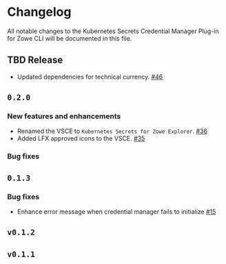 # Changelog

All notable changes to the Kubernetes Secrets Credential Manager Plug-in for Zowe CLI will be documented in this file.

## TBD Release

- Updated dependencies for technical currency. [#46](https://github.com/zowe/zowe-cli-secrets-for-kubernetes/pull/46)

## `0.2.0`

### New features and enhancements

- Renamed the VSCE to `Kubernetes Secrets for Zowe Explorer`. [#36](https://github.com/zowe/zowe-cli-secrets-for-kubernetes/issues/36)
- Added LFX approved icons to the VSCE. [#35](https://github.com/zowe/zowe-cli-secrets-for-kubernetes/issues/35)

### Bug fixes

## `0.1.3`

### Bug fixes

- Enhance error message when credential manager fails to initialize [#15](https://github.com/zowe/zowe-cli-secrets-for-kubernetes/issues/15)

## `v0.1.2`

## `v0.1.1`
